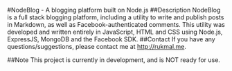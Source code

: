 #NodeBlog - A blogging platform built on Node.js
##Description
NodeBlog is a full stack blogging platform, including a utility to write and publish posts in Markdown, as well as Facebook-authenticated comments. This utility was developed and written entirely in JavaScript, HTML and CSS using Node.js, ExpressJS, MongoDB and the Facebook SDK.
##Contact
If you have any questions/suggestions, please contact me at http://rukmal.me.

##Note
This project is currently in development, and is NOT ready for use.

